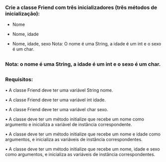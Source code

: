 ### Crie a classe Friend com três inicializadores (três métodos de inicialização):

- Nome

- Nome, idade

- Nome, idade, sexo Nota: O nome é uma String, a idade é um int e o sexo é um char.
##
### Nota: o nome é uma String, a idade é um int e o sexo é um char.
##
### Requisitos:
• A classe Friend deve ter uma variável String nome.

• A classe Friend deve ter uma variável int idade.

• A classe Friend deve ter uma variável char sexo.

• A classe deve ter um método initialize que recebe um nome como argumento e inicializa a variável de instância correspondente.

• A classe deve ter um método initialize que recebe um nome e idade como argumentos, e inicializa as variáveis de instância correspondentes.

• A classe deve ter um método initialize que recebe um nome, idade e sexo como argumentos, e inicializa as variáveis de instância correspondentes.